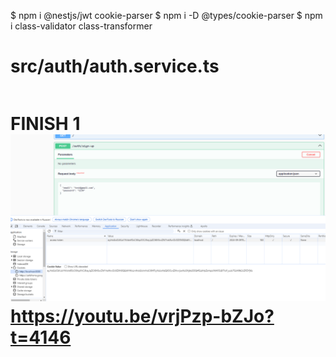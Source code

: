 $ npm i @nestjs/jwt cookie-parser
$ npm i -D @types/cookie-parser
$ npm i class-validator class-transformer

# src/auth/auth.service.ts
```typescript


```



# FINISH 1 ![img_2.png](img_2.png) https://youtu.be/vrjPzp-bZJo?t=4146